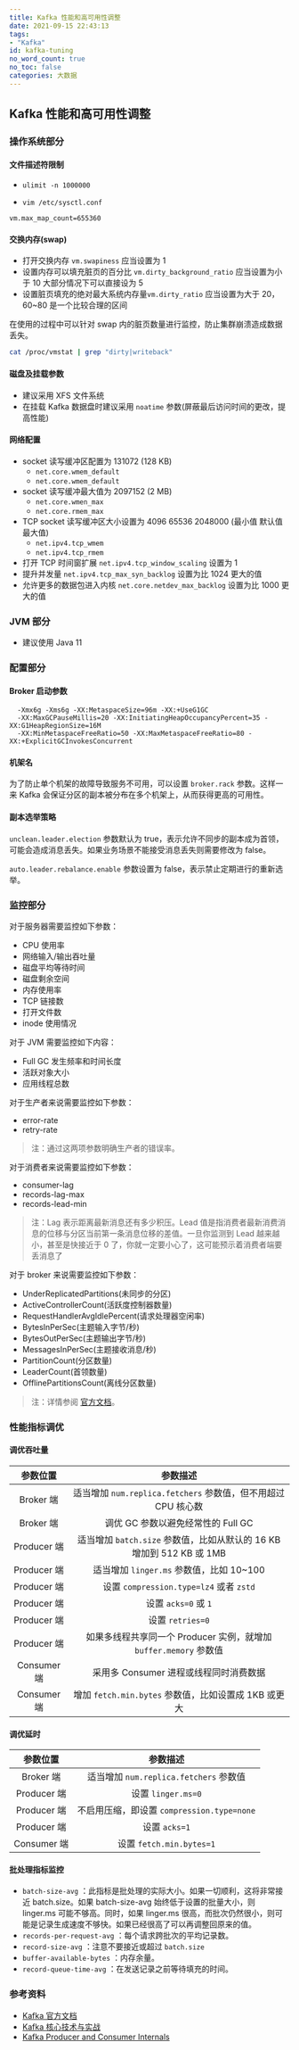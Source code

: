```yaml
---
title: Kafka 性能和高可用性调整
date: 2021-09-15 22:43:13
tags:
- "Kafka"
id: kafka-tuning
no_word_count: true
no_toc: false
categories: 大数据
---
```


## Kafka 性能和高可用性调整

### 操作系统部分

#### 文件描述符限制

- `ulimit -n 1000000`

- `vim /etc/sysctl.conf`

```text
vm.max_map_count=655360
```

#### 交换内存(swap)

- 打开交换内存 `vm.swapiness` 应当设置为 1
- 设置内存可以填充脏页的百分比 `vm.dirty_background_ratio` 应当设置为小于 10 大部分情况下可以直接设为 5
- 设置脏页填充的绝对最大系统内存量`vm.dirty_ratio` 应当设置为大于 20，60~80 是一个比较合理的区间

在使用的过程中可以针对 swap 内的脏页数量进行监控，防止集群崩溃造成数据丢失。

```bash
cat /proc/vmstat | grep "dirty|writeback"
```

#### 磁盘及挂载参数

- 建议采用 XFS 文件系统
- 在挂载 Kafka 数据盘时建议采用 `noatime` 参数(屏蔽最后访问时间的更改，提高性能)

#### 网络配置

- socket 读写缓冲区配置为 131072 (128 KB)
    - `net.core.wmem_default`
    - `net.core.wmem_default`
- socket 读写缓冲最大值为 2097152 (2 MB)
    - `net.core.wmen_max`
    - `net.core.rmem_max`
- TCP socket 读写缓冲区大小设置为 4096 65536 2048000 (最小值 默认值 最大值)
    - `net.ipv4.tcp_wmem`
    - `net.ipv4.tcp_rmem`
- 打开 TCP 时间窗扩展 `net.ipv4.tcp_window_scaling` 设置为 1
- 提升并发量 `net.ipv4.tcp_max_syn_backlog` 设置为比 1024 更大的值
- 允许更多的数据包进入内核 `net.core.netdev_max_backlog` 设置为比 1000 更大的值

### JVM 部分

- 建议使用 Java 11

### 配置部分

#### Broker 启动参数

```text
  -Xmx6g -Xms6g -XX:MetaspaceSize=96m -XX:+UseG1GC
  -XX:MaxGCPauseMillis=20 -XX:InitiatingHeapOccupancyPercent=35 -XX:G1HeapRegionSize=16M
  -XX:MinMetaspaceFreeRatio=50 -XX:MaxMetaspaceFreeRatio=80 -XX:+ExplicitGCInvokesConcurrent
```

#### 机架名

为了防止单个机架的故障导致服务不可用，可以设置 `broker.rack` 参数。这样一来 Kafka 会保证分区的副本被分布在多个机架上，从而获得更高的可用性。

#### 副本选举策略

`unclean.leader.election` 参数默认为 true，表示允许不同步的副本成为首领，可能会造成消息丢失。如果业务场景不能接受消息丢失则需要修改为 false。

`auto.leader.rebalance.enable` 参数设置为 false，表示禁止定期进行的重新选举。

### 监控部分

对于服务器需要监控如下参数：

- CPU 使用率
- 网络输入/输出吞吐量
- 磁盘平均等待时间
- 磁盘剩余空间
- 内存使用率
- TCP 链接数
- 打开文件数
- inode 使用情况

对于 JVM 需要监控如下内容：

- Full GC 发生频率和时间长度
- 活跃对象大小
- 应用线程总数

对于生产者来说需要监控如下参数：

- error-rate
- retry-rate

> 注：通过这两项参数明确生产者的错误率。

对于消费者来说需要监控如下参数：

- consumer-lag
- records-lag-max
- records-lead-min

> 注：Lag 表示距离最新消息还有多少积压。Lead 值是指消费者最新消费消息的位移与分区当前第一条消息位移的差值。一旦你监测到 Lead 越来越小，甚至是快接近于 0 了，你就一定要小心了，这可能预示着消费者端要丢消息了

对于 broker 来说需要监控如下参数：

- UnderReplicatedPartitions(未同步的分区)
- ActiveControllerCount(活跃度控制器数量)
- RequestHandlerAvgIdlePercent(请求处理器空闲率)
- BytesInPerSec(主题输入字节/秒)
- BytesOutPerSec(主题输出字节/秒)
- MessagesInPerSec(主题接收消息/秒)
- PartitionCount(分区数量)
- LeaderCount(首领数量)
- OfflinePartitionsCount(离线分区数量)

> 注：详情参阅 [官方文档](http://kafka.apache.org/documentation.html#monitoring)。

### 性能指标调优

#### 调优吞吐量

|参数位置|参数描述|
|:---:|:---:|
|Broker 端|适当增加 `num.replica.fetchers` 参数值，但不用超过 CPU 核心数|
|Broker 端|调优 GC 参数以避免经常性的 Full GC|
|Producer 端|适当增加 `batch.size` 参数值，比如从默认的 16 KB 增加到 512 KB 或 1MB|
|Producer 端|适当增加 `linger.ms` 参数值，比如 10~100 |
|Producer 端|设置 `compression.type=lz4` 或者 `zstd`|
|Producer 端|设置 `acks=0` 或 `1`|
|Producer 端|设置 `retries=0`|
|Producer 端|如果多线程共享同一个 Producer 实例，就增加 `buffer.memory` 参数值|
|Consumer 端|采用多 Consumer 进程或线程同时消费数据|
|Consumer 端|增加 `fetch.min.bytes` 参数值，比如设置成 1KB 或更大|

#### 调优延时

|参数位置|参数描述|
|:---:|:---:|
|Broker 端|适当增加 `num.replica.fetchers` 参数值|
|Producer 端|设置 `linger.ms=0`|
|Producer 端|不启用压缩，即设置 `compression.type=none`|
|Producer 端|设置 `acks=1`|
|Consumer 端|设置 `fetch.min.bytes=1`|

#### 批处理指标监控

- `batch-size-avg` ：此指标是批处理的实际大小。如果一切顺利，这将非常接近 batch.size。如果 batch-size-avg 始终低于设置的批量大小，则 linger.ms 可能不够高。同时，如果 linger.ms 很高，而批次仍然很小，则可能是记录生成速度不够快。如果已经很高了可以再调整回原来的值。
- `records-per-request-avg` ：每个请求跨批次的平均记录数。
- `record-size-avg` ：注意不要接近或超过 `batch.size`
- `buffer-available-bytes` ：内存余量。
- `record-queue-time-avg` ：在发送记录之前等待填充的时间。

### 参考资料

- [Kafka 官方文档](http://kafka.apache.org/documentation/)
- [Kafka 核心技术与实战](https://time.geekbang.org/column/intro/100029201)
- [Kafka Producer and Consumer Internals](https://www.confluent.io/blog/kafka-producer-and-consumer-internals-4-consumer-fetch-requests/)